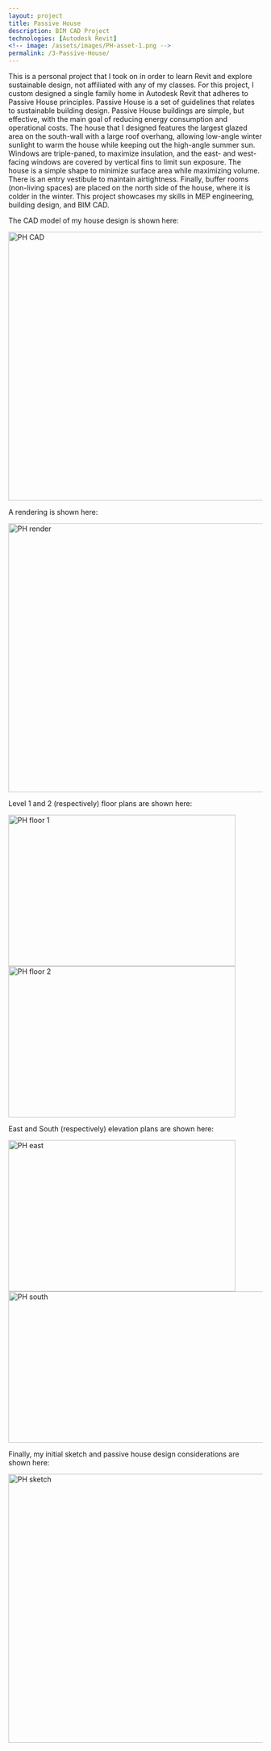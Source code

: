 ```yaml
---
layout: project
title: Passive House
description: BIM CAD Project
technologies: [Autodesk Revit]
<!-- image: /assets/images/PH-asset-1.png -->
permalink: /3-Passive-House/
---
```


This is a personal project that I took on in order to learn Revit and explore sustainable design, not affiliated with any of my classes. For this project, I custom designed a single family home in Autodesk Revit that adheres to Passive House principles. Passive House is a set of guidelines that relates to sustainable building design. Passive House buildings are simple, but effective, with the main goal of reducing energy consumption and operational costs. The house that I designed features the largest glazed area on the south-wall with a large roof overhang, allowing low-angle winter sunlight to warm the house while keeping out the high-angle summer sun. Windows are triple-paned, to maximize insulation, and the east- and west-facing windows are covered by vertical fins to limit sun exposure. The house is a simple shape to minimize surface area while maximizing volume. There is an entry vestibule to maintain airtightness. Finally, buffer rooms (non-living spaces) are placed on the north side of the house, where it is colder in the winter. This project showcases my skills in MEP engineering, building design, and BIM CAD.

The CAD model of my house design is shown here:

<img src="{{ '/assets/images/PH-asset-2.png' | relative_url }}" alt="PH CAD" width="800" height="533">

A rendering is shown here:

<img src="{{'/assets/images/PH-asset-1.png' | relative_url }}" alt="PH render" width="800" height="533">

Level 1 and 2 (respectively) floor plans are shown here:

<img src="{{'/assets/images/PH-asset-3.png' | relative_url }}"  alt="PH floor 1" width="450" height="300">  <img src="{{'/assets/images/PH-asset-4.png' | relative_url }}"  alt="PH floor 2" width="450" height="300">

East and South (respectively) elevation plans are shown here:

<img src="{{'/assets/images/PH-asset-5.png' | relative_url }}"  alt="PH east" width="450" height="300">  <img src="{{'/assets/images/PH-asset-6.png' | relative_url }}"  alt="PH south" width="600" height="300">

Finally, my initial sketch and passive house design considerations are shown here:

<img src="{{'/assets/images/PH-asset-7.png' | relative_url }}"  alt="PH sketch" width="800" height="533">
